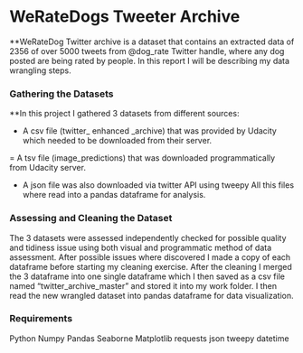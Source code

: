 # WeRateDogs Tweeter Archive


**WeRateDog Twitter archive is a dataset that contains an extracted data of 2356 of over 5000 tweets from @dog_rate Twitter handle, where any dog posted are being rated by people. In this report I will be describing my data wrangling steps.

### Gathering the Datasets

**In this project I gathered 3 datasets from different sources:

- A csv file (twitter_ enhanced _archive) that was provided by Udacity which needed to be downloaded from their server.

= A tsv file (image_predictions) that was downloaded programmatically from Udacity server.

- A json file was also downloaded via twitter API using tweepy All this files where read into a pandas dataframe for analysis.

### Assessing and Cleaning the Dataset

The 3 datasets were assessed independently checked for possible quality and tidiness issue using both visual and programmatic method of data assessment.
After possible issues where discovered I made a copy of each dataframe before starting my cleaning exercise. After the cleaning I merged the 3 dataframe into one single dataframe which I then saved as a csv file named “twitter_archive_master” and stored it into my work folder. I then read the new wrangled dataset into pandas dataframe for data visualization.


### Requirements
Python
Numpy
Pandas
Seaborne 
Matplotlib
requests
json
tweepy
datetime